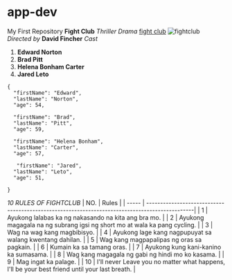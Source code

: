 # app-dev
My First Repository
**Fight Club**
*Thriller Drama*
[fight club](https://letterboxd.com/film/fight-club/)
![fightclub](fightclub.jpg)
*Directed by*
**David Fincher**
*Cast*
1. **Edward Norton**
2. **Brad Pitt**
3. **Helena Bonham Carter**
4. **Jared Leto**

```
{
  "firstName": "Edward",
  "lastName": "Norton",
  "age": 54,

  "firstName": "Brad",
  "lastName": "Pitt",
  "age": 59,

  "firstName": "Helena Bonham",
  "lastName": "Carter",
  "age": 57,

   "firstName": "Jared",
  "lastName": "Leto",
  "age": 51,

}
```

*10 RULES OF FIGHTCLUB*
| NO.    |                                           Rules                                                | 
| -----  | -----------------------------------------------------------------------------------------------|
| 1      | Ayukong lalabas ka ng nakasando na kita ang bra mo.                                            | 
| 2      | Ayukong magagala na ng subrang igsi ng short mo at wala ka pang cycling.                       | 
| 3      | Wag na wag kang magbibisyo.                                                                    |
| 4      | Ayukong lage kang nagpupuyat sa walang kwentang dahilan.                                       |
| 5      | Wag kang magpapalipas ng oras sa pagkain.                                                      |
| 6      | Kumain ka sa tamang oras.                                                                      |
| 7      | Ayukong kung kani-kanino ka sumasama.                                                          |
| 8      | Wag kang magagala ng gabi ng hindi mo ko kasama.                                               |
| 9      | Mag ingat ka palage.                                                                           |
| 10     |  I'll never Leave you no matter what happens, I'll be your best friend until your last breath. |                                                                         













   
